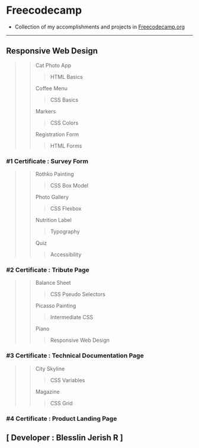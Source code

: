 # Freecodecamp

- Collection of my accomplishments and projects in <a href="https://freecodecamp.org"> Freecodecamp.org</a>

---

## Responsive Web Design

>>Cat Photo App
>>>HTML Basics
>>
>>Coffee Menu
>>>CSS Basics
>>
>>Markers
>>>CSS Colors
>>
>>Registration Form
>>>HTML Forms
>>
### #1 Certificate : Survey Form
>>
>>Rothko Painting
>>>CSS Box Model
>>
>>Photo  Gallery
>>>CSS Flexbox
>>
>>Nutrition Label
>>>Typography
>>
>>Quiz
>>>Accessibility
>>
### #2 Certificate : Tribute Page
>>
>>Balance Sheet
>>>CSS Pseudo Selectors
>>
>>Picasso Painting
>>>Intermediate CSS
>>
>>Piano
>>>Responsive Web Design
>>
### #3 Certificate : Technical Documentation Page
>>
>>City Skyline
>>>CSS Variables  
>>
>>Magazine
>>>CSS Grid
>>
### #4 Certificate : Product Landing Page
<!-- >>
>> Ferris Wheel
>>> CSS Animation -->

## [ Developer : Blesslin Jerish R ]
